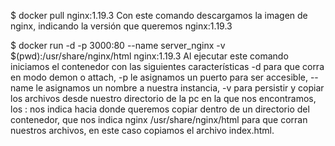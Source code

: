 $ docker pull nginx:1.19.3
Con este comando descargamos la imagen de nginx, indicando la versión que queremos nginx:1.19.3

$  docker run -d -p 3000:80 --name server_nginx -v $(pwd):/usr/share/nginx/html nginx:1.19.3
Al ejecutar este comando iniciamos el contenedor con las siguientes características -d para que 
corra en modo demon o attach, -p le asignamos un puerto para ser accesible, --name le asignamos un nombre a nuestra instancia, -v para persistir y copiar los archivos desde nuestro directorio de la pc en la que nos encontramos, los : nos indica hacia donde queremos copiar dentro de un directorio del contenedor, que nos indica nginx /usr/share/nginx/html para que corran nuestros archivos, en este caso copiamos el archivo index.html.